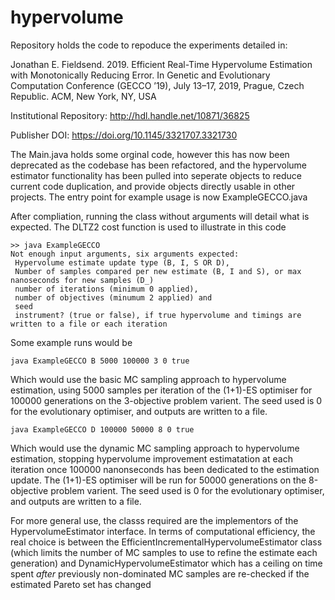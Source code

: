 # hypervolume


Repository holds the code to repoduce the experiments detailed in:


Jonathan E. Fieldsend. 2019. 
Efficient Real-Time Hypervolume Estimation with Monotonically Reducing Error. 
In Genetic and Evolutionary Computation Conference (GECCO ’19), 
July 13–17, 2019, Prague, Czech Republic. ACM, New York, NY, USA

Institutional Repository: http://hdl.handle.net/10871/36825

Publisher DOI: https://doi.org/10.1145/3321707.3321730

The Main.java holds some orginal code, however this has now been deprecated as the 
codebase has been refactored, and the hypervolume estimator functionality has been pulled 
into seperate objects to reduce current code duplication, and provide objects directly 
usable in other projects. The entry point for example usage is now ExampleGECCO.java

After compliation, running the class without arguments will detail what is expected. 
The DLTZ2 cost function is used to illustrate in this code

```
>> java ExampleGECCO 
Not enough input arguments, six arguments expected:
 Hypervolume estimate update type (B, I, S OR D),
 Number of samples compared per new estimate (B, I and S), or max nanoseconds for new samples (D_)
 number of iterations (minimum 0 applied),
 number of objectives (minumum 2 applied) and
 seed
 instrument? (true or false), if true hypervolume and timings are written to a file or each iteration
```

Some example runs would be 

```
java ExampleGECCO B 5000 100000 3 0 true
```

Which would use the basic MC sampling approach to hypervolume estimation, using 5000 samples 
per iteration of the (1+1)-ES optimiser for 100000 generations on the 3-objective problem 
varient. The seed used is 0 for the evolutionary optimiser, and outputs are written to a file.


```
java ExampleGECCO D 100000 50000 8 0 true
```

Which would use the dynamic MC sampling approach to hypervolume estimation, stopping
hypervolume improvement estimatation at each iteration once 100000 nanonseconds has been 
dedicated to the estimation update. The (1+1)-ES optimiser will be run for  50000 
generations on the 8-objective problem varient. The seed used is 0 for the evolutionary
optimiser, and outputs are written to a file.

For more general use, the classs required are the implementors of the 
HypervolumeEstimator interface. In terms of computational efficiency, the real choice
is between the EfficientIncrementalHypervolumeEstimator class (which limits the number 
of MC samples to use to refine the estimate each generation) and DynamicHypervolumeEstimator
which has a ceiling on time spent _after_ previously non-dominated MC samples are re-checked
if the estimated Pareto set has changed
